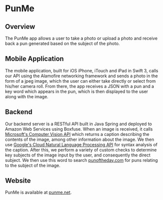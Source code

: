 # PunMe

## Overview

The PunMe app allows a user to take a photo or upload a photo and receive back a pun generated based on the subject of the photo.

## Mobile Application

The mobile application, built for iOS iPhone, iTouch and iPad in Swift 3, calls our API using the Alamofire networking framework and sends a photo in the form of a jpeg image, which the user can either take directly or select from his/her camera roll. From there, the app receives a JSON with a pun and a key word which appears in the pun, which is then displayed to the user along with the image. 

## Backend

Our backend server is a RESTful API built in Java Spring and deployed to Amazon Web Services using Boxfuse. When an image is received, it calls [Microsoft's Computer Vision API](https://www.microsoft.com/cognitive-services/en-us/computer-vision-api) which returns a caption describing the contents of the image, among other information about the image. We then use [Google's Cloud Natural Language Processing API](https://cloud.google.com/natural-language/) for syntax analysis of the caption. After this, we perform a variety of custom checks to determine key subjects of the image input by the user, and consequently the direct subject. We then use this word to search [punoftheday.com](punoftheday.com) for puns relating to the subject of the image.

## Website

PunMe is available at [punme.net](punme.net).
